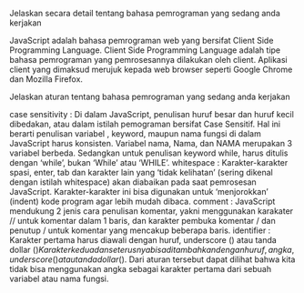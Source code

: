 Jelaskan secara detail tentang bahasa pemrograman yang sedang anda kerjakan

JavaScript adalah bahasa pemrograman web yang bersifat Client Side Programming Language. Client Side Programming Language adalah tipe bahasa pemrograman yang pemrosesannya dilakukan oleh client. Aplikasi client yang dimaksud merujuk kepada web browser seperti Google Chrome dan Mozilla Firefox.

Jelaskan aturan tentang bahasa pemrograman yang sedang anda kerjakan

case sensitivity : Di dalam JavaScript, penulisan huruf besar dan huruf kecil dibedakan, atau dalam istilah pemograman bersifat Case Sensitif. Hal ini berarti penulisan variabel , keyword, maupun nama fungsi di dalam JavaScript harus konsisten. Variabel nama, Nama, dan NAMA merupakan 3 variabel berbeda. Sedangkan untuk penulisan keyword while, harus ditulis dengan ‘while’, bukan ‘While’ atau ‘WHILE’.
whitespace : Karakter-karakter spasi, enter, tab dan karakter lain yang ‘tidak kelihatan’ (sering dikenal dengan istilah whitespace) akan diabaikan pada saat pemrosesan JavaScript. Karakter-karakter ini bisa digunakan untuk ‘menjorokkan’ (indent) kode program agar lebih mudah dibaca.
comment : JavaScript mendukung 2 jenis cara penulisan komentar, yakni menggunakan karakater // untuk komentar dalam 1 baris, dan karakter pembuka komentar / dan penutup / untuk komentar yang mencakup beberapa baris.
identifier : Karakter pertama harus diawali dengan huruf, underscore () atau tanda dollar ($) Karakter kedua dan seterusnya bisa ditambahkan dengan huruf, angka, underscore () atau tanda dollar ($). Dari aturan tersebut dapat dilihat bahwa kita tidak bisa menggunakan angka sebagai karakter pertama dari sebuah variabel atau nama fungsi.